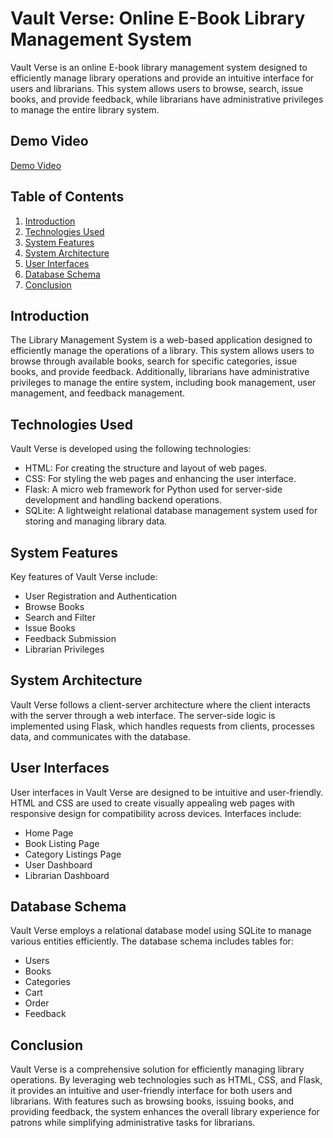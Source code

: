 # Vault Verse: Online E-Book Library Management System

Vault Verse is an online E-book library management system designed to efficiently manage library operations and provide an intuitive interface for users and librarians. This system allows users to browse, search, issue books, and provide feedback, while librarians have administrative privileges to manage the entire library system.

## Demo Video
[Demo Video]([https://drive.google.com/file/d/1bloi4hhxIc_XCYRljTyF-HtsN7OLeWO9/view?usp=drive_link](https://drive.google.com/file/d/1bloi4hhxIc_XCYRljTyF-HtsN7OLeWO9/view?usp=sharing))

## Table of Contents
1. [Introduction](#introduction)
2. [Technologies Used](#technologies-used)
3. [System Features](#system-features)
4. [System Architecture](#system-architecture)
5. [User Interfaces](#user-interfaces)
6. [Database Schema](#database-schema)
7. [Conclusion](#conclusion)

## Introduction

The Library Management System is a web-based application designed to efficiently manage the operations of a library. This system allows users to browse through available books, search for specific categories, issue books, and provide feedback. Additionally, librarians have administrative privileges to manage the entire system, including book management, user management, and feedback management.

## Technologies Used

Vault Verse is developed using the following technologies:
- HTML: For creating the structure and layout of web pages.
- CSS: For styling the web pages and enhancing the user interface.
- Flask: A micro web framework for Python used for server-side development and handling backend operations.
- SQLite: A lightweight relational database management system used for storing and managing library data.

## System Features

Key features of Vault Verse include:
- User Registration and Authentication
- Browse Books
- Search and Filter
- Issue Books
- Feedback Submission
- Librarian Privileges

## System Architecture

Vault Verse follows a client-server architecture where the client interacts with the server through a web interface. The server-side logic is implemented using Flask, which handles requests from clients, processes data, and communicates with the database.

## User Interfaces

User interfaces in Vault Verse are designed to be intuitive and user-friendly. HTML and CSS are used to create visually appealing web pages with responsive design for compatibility across devices. Interfaces include:
- Home Page
- Book Listing Page
- Category Listings Page
- User Dashboard
- Librarian Dashboard

## Database Schema

Vault Verse employs a relational database model using SQLite to manage various entities efficiently. The database schema includes tables for:
- Users
- Books
- Categories
- Cart
- Order
- Feedback

## Conclusion

Vault Verse is a comprehensive solution for efficiently managing library operations. By leveraging web technologies such as HTML, CSS, and Flask, it provides an intuitive and user-friendly interface for both users and librarians. With features such as browsing books, issuing books, and providing feedback, the system enhances the overall library experience for patrons while simplifying administrative tasks for librarians.
